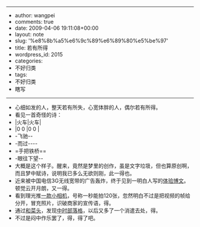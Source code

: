 - --
- author: wangpei
- comments: true
- date: 2009-04-06 19:11:08+00:00
- layout: note
- slug: '%e8%8b%a5%e6%9c%89%e6%89%80%e5%be%97'
- title: 若有所得
- wordpress_id: 2015
- categories:
- 不好归类
- tags:
- 不好归类
- 瞎写
- --
- 心细如发的人，整天若有所失，心宽体胖的人，偶尔若有所得。
- 看见一首奇怪的诗：
- |火车|火车|
- |0 0 |0 0 |
- -飞驰--
- -而过----
- =手把铁桥==
- -眼往下望--
- 大概是这个样子。醒来，竟然是梦里的创作，虽是文字垃圾，但也算原创啊，而且梦中赋诗，说明我已多么无欲则刚，此一得也。
- 近来被中国电信3G无线宽带的广告轰炸，终于见到一明白人写的[体验博文](http://hi.baidu.com/shuangye/blog/item/02029b50350a8f6a8435246f.html)。顿觉云开月朗，又一得。
- 看到理光推[一款小相机](http://www.rayi.cn/viewProduct.do?id=10647)，号称一秒能拍120张，忽然明白不过是把视频的帧给分开，冒充照片，识破商家的宣传语，得。
- 通过[和菜头](http://www.hecaitou.net)，发现[中时部落格](http://blog.chinatimes.com/)，以后又多了一个消遣去处，得。
- 不过是闷中作乐罢了，得，得了吧。

